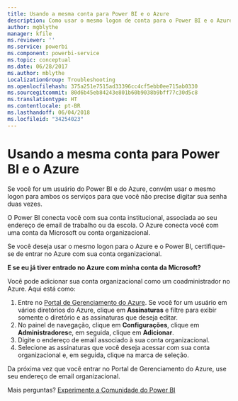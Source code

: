 ```yaml
---
title: Usando a mesma conta para Power BI e o Azure
description: Como usar o mesmo logon de conta para o Power BI e o Azure
author: mgblythe
manager: kfile
ms.reviewer: ''
ms.service: powerbi
ms.component: powerbi-service
ms.topic: conceptual
ms.date: 06/28/2017
ms.author: mblythe
LocalizationGroup: Troubleshooting
ms.openlocfilehash: 375a251e7515ad33396cc4cf5ebb0ee715ab0330
ms.sourcegitcommit: 80d6b45eb84243e801b60b9038b9bff77c30d5c8
ms.translationtype: HT
ms.contentlocale: pt-BR
ms.lasthandoff: 06/04/2018
ms.locfileid: "34254023"
---
```

# <a name="using-the-same-account-for-power-bi-and-azure"></a>Usando a mesma conta para Power BI e o Azure
Se você for um usuário do Power BI e do Azure, convém usar o mesmo logon para ambos os serviços para que você não precise digitar sua senha duas vezes.

O Power BI conecta você com sua conta institucional, associada ao seu endereço de email de trabalho ou da escola.  O Azure conecta você com uma conta da Microsoft ou conta organizacional.

Se você deseja usar o mesmo logon para o Azure e o Power BI, certifique-se de entrar no Azure com sua conta organizacional.

**E se eu já tiver entrado no Azure com minha conta da Microsoft?**

Você pode adicionar sua conta organizacional como um coadministrador no Azure.  Aqui está como:

1. Entre no [Portal de Gerenciamento do Azure](http://manage.windowsazure.com/). Se você for um usuário em vários diretórios do Azure, clique em **Assinaturas** e filtre para exibir somente o diretório e as assinaturas que deseja editar.
2. No painel de navegação, clique em **Configurações**, clique em **Administradores**e, em seguida, clique em **Adicionar**.
3. Digite o endereço de email associado à sua conta organizacional.
4. Selecione as assinaturas que você deseja acessar com sua conta organizacional e, em seguida, clique na marca de seleção.

Da próxima vez que você entrar no Portal de Gerenciamento do Azure, use seu endereço de email organizacional.

Mais perguntas? [Experimente a Comunidade do Power BI](http://community.powerbi.com/)

